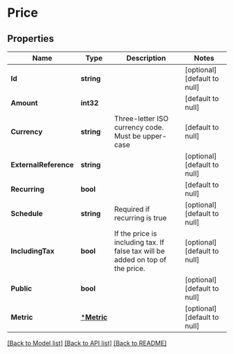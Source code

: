 # Price

## Properties
Name | Type | Description | Notes
------------ | ------------- | ------------- | -------------
**Id** | **string** |  | [optional] [default to null]
**Amount** | **int32** |  | [default to null]
**Currency** | **string** | Three-letter ISO currency code. Must be upper-case | [default to null]
**ExternalReference** | **string** |  | [optional] [default to null]
**Recurring** | **bool** |  | [default to null]
**Schedule** | **string** | Required if recurring is true | [optional] [default to null]
**IncludingTax** | **bool** | If the price is including tax. If false tax will be added on top of the price. | [optional] [default to null]
**Public** | **bool** |  | [optional] [default to null]
**Metric** | [***Metric**](Metric.md) |  | [optional] [default to null]

[[Back to Model list]](../README.md#documentation-for-models) [[Back to API list]](../README.md#documentation-for-api-endpoints) [[Back to README]](../README.md)

